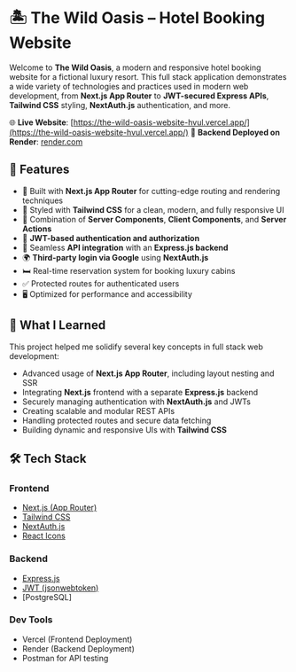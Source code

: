 # 🏝️ The Wild Oasis – Hotel Booking Website

Welcome to **The Wild Oasis**, a modern and responsive hotel booking website for a fictional luxury resort. This full stack application demonstrates a wide variety of technologies and practices used in modern web development, from **Next.js App Router** to **JWT-secured Express APIs**, **Tailwind CSS** styling, **NextAuth.js** authentication, and more.

🌐 **Live Website**: [https://the-wild-oasis-website-hvul.vercel.app/](https://the-wild-oasis-website-hvul.vercel.app/)
🚀 **Backend Deployed on Render**: [render.com](https://render.com)

## 🌟 Features

- 🧭 Built with **Next.js App Router** for cutting-edge routing and rendering techniques
- 💅 Styled with **Tailwind CSS** for a clean, modern, and fully responsive UI
- 🧩 Combination of **Server Components**, **Client Components**, and **Server Actions**
- 🔐 **JWT-based authentication and authorization**
- 🔁 Seamless **API integration** with an **Express.js backend**
- 🌍 **Third-party login via Google** using **NextAuth.js**
- 🛏️ Real-time reservation system for booking luxury cabins
- ✅ Protected routes for authenticated users
- 🖥️ Optimized for performance and accessibility

## 🧠 What I Learned

This project helped me solidify several key concepts in full stack web development:

- Advanced usage of **Next.js App Router**, including layout nesting and SSR
- Integrating **Next.js** frontend with a separate **Express.js** backend
- Securely managing authentication with **NextAuth.js** and JWTs
- Creating scalable and modular REST APIs
- Handling protected routes and secure data fetching
- Building dynamic and responsive UIs with **Tailwind CSS**

## 🛠️ Tech Stack

### Frontend
- [Next.js (App Router)](https://nextjs.org/docs/app)
- [Tailwind CSS](https://tailwindcss.com/)
- [NextAuth.js](https://next-auth.js.org/)
- [React Icons](https://react-icons.github.io/react-icons/)

### Backend
- [Express.js](https://expressjs.com/)
- [JWT (jsonwebtoken)](https://www.npmjs.com/package/jsonwebtoken)
- [PostgreSQL]

### Dev Tools
- Vercel (Frontend Deployment)
- Render (Backend Deployment)
- Postman for API testing
